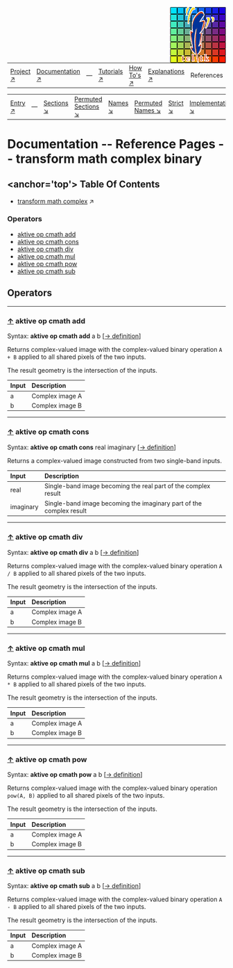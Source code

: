 <img src='../assets/aktive-logo-128.png' style='float:right;'>

||||||||
|---|---|---|---|---|---|---|
|[Project ↗](../../README.md)|[Documentation ↗](../index.md)|&mdash;|[Tutorials ↗](../tutorials.md)|[How To's ↗](../howtos.md)|[Explanations ↗](../explanations.md)|References|

|||||||||
|---|---|---|---|---|---|---|---|
|[Entry ↗](index.md)|&mdash;|[Sections ↘](bysection.md)|[Permuted Sections ↘](bypsection.md)|[Names ↘](byname.md)|[Permuted Names ↘](bypname.md)|[Strict ↘](strict.md)|[Implementations ↘](bylang.md)|

# Documentation -- Reference Pages -- transform math complex binary

## <anchor='top'> Table Of Contents

  - [transform math complex](transform_math_complex.md) ↗


### Operators

 - [aktive op cmath add](#op_cmath_add)
 - [aktive op cmath cons](#op_cmath_cons)
 - [aktive op cmath div](#op_cmath_div)
 - [aktive op cmath mul](#op_cmath_mul)
 - [aktive op cmath pow](#op_cmath_pow)
 - [aktive op cmath sub](#op_cmath_sub)

## Operators

---
### [↑](#top) <a name='op_cmath_add'></a> aktive op cmath add

Syntax: __aktive op cmath add__ a b [[→ definition](../../../../file?ci=trunk&ln=8&name=etc/transformer/math/complex/binary.tcl)]

Returns complex-valued image with the complex-valued binary operation `A + B` applied to all shared pixels of the two inputs.

The result geometry is the intersection of the inputs.

|Input|Description|
|:---|:---|
|a|Complex image A|
|b|Complex image B|

---
### [↑](#top) <a name='op_cmath_cons'></a> aktive op cmath cons

Syntax: __aktive op cmath cons__ real imaginary [[→ definition](../../../../file?ci=trunk&ln=55&name=etc/transformer/math/complex/binary.tcl)]

Returns a complex-valued image constructed from two single-band inputs.

|Input|Description|
|:---|:---|
|real|Single-band image becoming the real part of the complex result|
|imaginary|Single-band image becoming the imaginary part of the complex result|

---
### [↑](#top) <a name='op_cmath_div'></a> aktive op cmath div

Syntax: __aktive op cmath div__ a b [[→ definition](../../../../file?ci=trunk&ln=8&name=etc/transformer/math/complex/binary.tcl)]

Returns complex-valued image with the complex-valued binary operation `A / B` applied to all shared pixels of the two inputs.

The result geometry is the intersection of the inputs.

|Input|Description|
|:---|:---|
|a|Complex image A|
|b|Complex image B|

---
### [↑](#top) <a name='op_cmath_mul'></a> aktive op cmath mul

Syntax: __aktive op cmath mul__ a b [[→ definition](../../../../file?ci=trunk&ln=8&name=etc/transformer/math/complex/binary.tcl)]

Returns complex-valued image with the complex-valued binary operation `A * B` applied to all shared pixels of the two inputs.

The result geometry is the intersection of the inputs.

|Input|Description|
|:---|:---|
|a|Complex image A|
|b|Complex image B|

---
### [↑](#top) <a name='op_cmath_pow'></a> aktive op cmath pow

Syntax: __aktive op cmath pow__ a b [[→ definition](../../../../file?ci=trunk&ln=8&name=etc/transformer/math/complex/binary.tcl)]

Returns complex-valued image with the complex-valued binary operation `pow(A, B)` applied to all shared pixels of the two inputs.

The result geometry is the intersection of the inputs.

|Input|Description|
|:---|:---|
|a|Complex image A|
|b|Complex image B|

---
### [↑](#top) <a name='op_cmath_sub'></a> aktive op cmath sub

Syntax: __aktive op cmath sub__ a b [[→ definition](../../../../file?ci=trunk&ln=8&name=etc/transformer/math/complex/binary.tcl)]

Returns complex-valued image with the complex-valued binary operation `A - B` applied to all shared pixels of the two inputs.

The result geometry is the intersection of the inputs.

|Input|Description|
|:---|:---|
|a|Complex image A|
|b|Complex image B|

